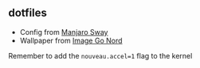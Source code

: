 ## dotfiles

- Config from [Manjaro Sway](https://github.com/manjaro-sway)
- Wallpaper from [Image Go Nord](https://ign.schrodinger-hat.it/)

Remember to add the `nouveau.accel=1` flag to the kernel
